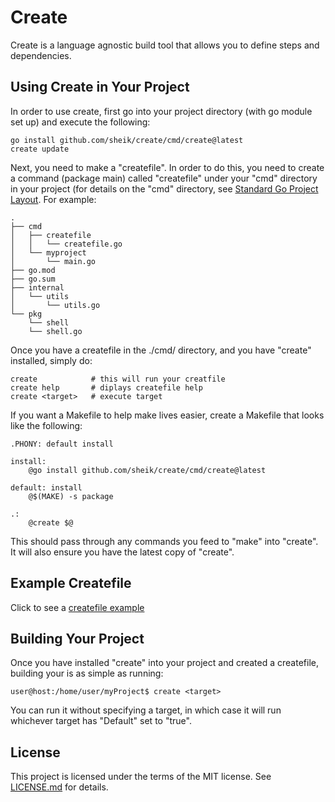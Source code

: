 # Create #
Create is a language agnostic build tool that allows you to define steps and dependencies.

## Using Create in Your Project ##
In order to use create, first go into your project directory (with go module set up) and execute the following:

    go install github.com/sheik/create/cmd/create@latest
    create update 

Next, you need to make a "createfile". In order to do this, you need to create a command (package main) called "createfile" under your "cmd" directory in your project (for details on the "cmd" directory, see [Standard Go Project Layout](https://github.com/golang-standards/project-layout). For example:

	.
	├── cmd
	│   ├── createfile
	│   │   └── createfile.go
	│   └── myproject
	│       └── main.go
	├── go.mod
	├── go.sum
	├── internal
	│   └── utils
	│       └── utils.go
	└── pkg
	    └── shell
		└── shell.go

Once you have a createfile in the ./cmd/ directory, and you have "create" installed, simply do:

    create            # this will run your creatfile
    create help       # diplays createfile help
    create <target>   # execute target

If you want a Makefile to help make lives easier, create a Makefile that looks like the following:

    .PHONY: default install

    install:
        @go install github.com/sheik/create/cmd/create@latest

    default: install
        @$(MAKE) -s package

    .:
        @create $@

This should pass through any commands you feed to "make" into "create". It will also ensure
you have the latest copy of "create".

## Example Createfile ##
Click to see a [createfile example](https://github.com/sheik/create/blob/main/cmd/createfile/createfile.go)

## Building Your Project ##
Once you have installed "create" into your project and created a createfile, building your is as simple as running:

    user@host:/home/user/myProject$ create <target>

You can run it without specifying a target, in which case it will run whichever target has "Default" set to "true".

## License ##
This project is licensed under the terms of the MIT license. See [LICENSE.md](https://github.com/sheik/create/blob/main/LICENSE.md) for details.
